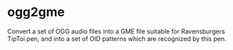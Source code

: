 # ogg2gme
Convert a set of OGG audio files into a GME file suitable for Ravensburgers TipToi pen, and into a set of OID patterns which are recognized by this pen.
